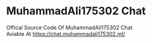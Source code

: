 # MuhammadAli175302 Chat
Offical Source Code Of MuhammadAli175302 Chat  
Aviable At https://chat.muhammadali175302.ml/
